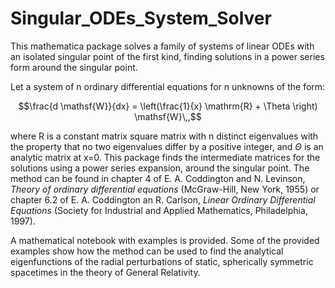 # Singular_ODEs_System_Solver
This mathematica package solves a family of systems of linear ODEs with an isolated singular point of the first kind, finding solutions in a power series form around the singular point.


Let a system of n ordinary differential equations for n unknowns of the form:
```math
\frac{d \mathsf{W}}{dx} = \left(\frac{1}{x} \mathrm{R} + \Theta \right) \mathsf{W}\,,
```
where $\mathrm{R}$ is a constant matrix square matrix with n distinct eigenvalues with the property that no two eigenvalues differ
by a positive integer, and $\Theta$ is an analytic matrix at x=0. This package finds the intermediate matrices for the solutions using a power series expansion, around the singular point.
The method can be found in chapter 4 of E. A. Coddington and N. Levinson, *Theory of ordinary differential equations* (McGraw-Hill, New York, 1955) or chapter 6.2 of E. A. Coddington an R. Carlson, *Linear Ordinary Differential Equations* (Society for Industrial and Applied Mathematics, Philadelphia, 1997).

A mathematical notebook with examples is provided. Some of the provided examples show how the method can be used to find the analytical eigenfunctions of the radial perturbations of static, spherically symmetric spacetimes in the theory of General Relativity.   
